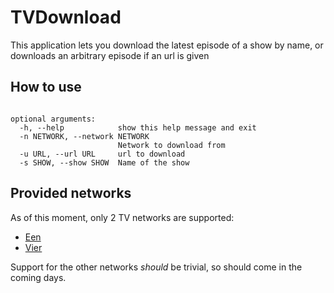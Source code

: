 # TVDownload
This application lets you download the latest episode of a show by name, or downloads an arbitrary episode if an url is given

## How to use
```usage: tvdownloader.py [-h] [-n NETWORK] [-u URL] [-s SHOW]

optional arguments:
  -h, --help            show this help message and exit
  -n NETWORK, --network NETWORK
                        Network to download from
  -u URL, --url URL     url to download
  -s SHOW, --show SHOW  Name of the show

```
## Provided networks
As of this moment, only 2 TV networks are supported:
* [Een](https://www.een.be)
* [Vier](http://www.vier.be)

Support for the other networks *should* be trivial, so should come in the coming days.
